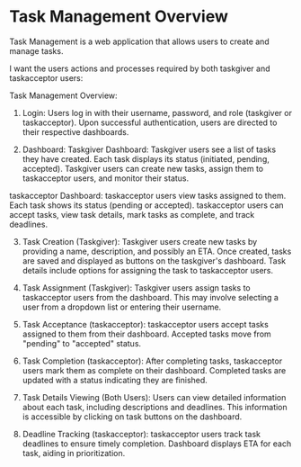# Task Management Overview

Task Management is a web application that allows users to create and manage tasks.

 I want the users actions and processes required by both taskgiver and taskacceptor users:

Task Management Overview:

1. Login:
Users log in with their username, password, and role (taskgiver or taskacceptor).
Upon successful authentication, users are directed to their respective dashboards.

2. Dashboard:
Taskgiver Dashboard:
Taskgiver users see a list of tasks they have created.
Each task displays its status (initiated, pending, accepted).
Taskgiver users can create new tasks, assign them to taskacceptor users, and monitor their status.

taskacceptor Dashboard:
taskacceptor users view tasks assigned to them.
Each task shows its status (pending or accepted).
taskacceptor users can accept tasks, view task details, mark tasks as complete, and track deadlines.

3. Task Creation (Taskgiver):
Taskgiver users create new tasks by providing a name, description, and possibly an ETA.
Once created, tasks are saved and displayed as buttons on the taskgiver's dashboard.
Task details include options for assigning the task to taskacceptor users.

4. Task Assignment (Taskgiver):
Taskgiver users assign tasks to taskacceptor users from the dashboard.
This may involve selecting a user from a dropdown list or entering their username.

5. Task Acceptance (taskacceptor):
taskacceptor users accept tasks assigned to them from their dashboard.
Accepted tasks move from "pending" to "accepted" status.

6. Task Completion (taskacceptor):
After completing tasks, taskacceptor users mark them as complete on their dashboard.
Completed tasks are updated with a status indicating they are finished.

7. Task Details Viewing (Both Users):
Users can view detailed information about each task, including descriptions and deadlines.
This information is accessible by clicking on task buttons on the dashboard.

8. Deadline Tracking (taskacceptor):
taskacceptor users track task deadlines to ensure timely completion.
Dashboard displays ETA for each task, aiding in prioritization.
